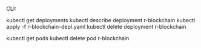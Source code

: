 CLI: 

kubectl get deployments
kubectl describe deployment r-blockchain
kubectl apply -f r-blockchain-depl.yaml
kubectl delete deployment r-blockchain

kubectl get pods
kubectl delete pod r-blockchain